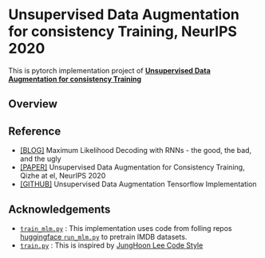 # Unsupervised Data Augmentation for consistency Training, NeurIPS 2020
This is pytorch implementation project of [**Unsupervised Data Augmentation for consistency Training**](https://arxiv.org/abs/1904.12848)


## Overview



## Reference
- [[BLOG]](https://nlp.stanford.edu/blog/maximum-likelihood-decoding-with-rnns-the-good-the-bad-and-the-ugly/#:~:text=Temperature%20sampling%20is%20a%20standard,semantic%20distortions%20in%20the%20process.) Maximum Likelihood Decoding with RNNs - the good, the bad, and the ugly
- [[PAPER]](https://arxiv.org/abs/1904.12848) Unsupervised Data Augmentation for Consistency Training, Qizhe at el, NeurIPS 2020
- [[GITHUB]](https://github.com/google-research/uda) Unsupervised Data Augmentation Tensorflow Implementation

## Acknowledgements
 - [`train_mlm.py`](https://github.com/JoungheeKim/uda_pytorch/blob/main/src/train_mlm.py) : This implementation uses code  from folling repos [huggingface `run_mlm.py`](https://github.com/huggingface/transformers/blob/master/examples/language-modeling/run_mlm.py) to pretrain IMDB datasets.
 - [`train.py`](https://github.com/JoungheeKim/uda_pytorch/blob/main/src/train.py) : This is inspired by [JungHoon Lee Code Style](https://github.com/JhnLee)
